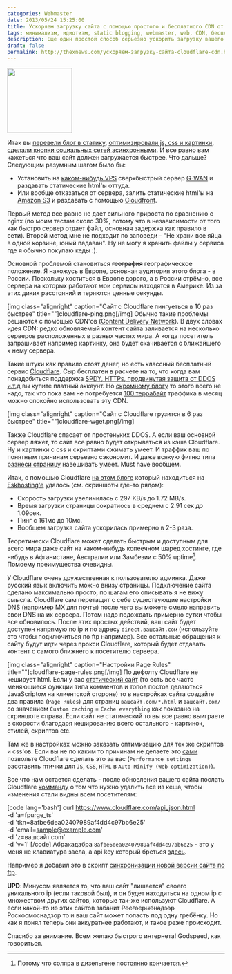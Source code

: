 ```yaml
---
categories: Webmaster
date: 2013/05/24 15:25:00
title: Ускоряем загрузку сайта с помощью простого и бесплатного CDN от Cloudflare
tags: минимализм, идиотизм, static blogging, webmaster, web, CDN, бесплатно, оптимизация
description: Еще один простой способ серьезно ускорить загрузку вашего сайта с помощью  и бесплатного CDN от Cloudflare
draft: false
permalink: http://thexnews.com/ускоряем-загрузку-сайта-cloudflare-cdn.html
---
```

<img class="alignleft size-thumbnail" width="150" height="150" alt="" src="/uploads/lightspeed.png" title="Ускорение загрузки сайта">

Итак вы [перевели блог в статику][st], [оптимизировали js, css и картинки][opt], [сделали кнопки социальных сетей асинхронными][ya]. И все равно вам кажеться что ваш сайт должен загружается быстрее. Что дальше? Следующим разумным шагом было бы:

* Установить на [каком-нибудь VPS] сверхбыстрый сервер [G-WAN] и раздавать статические html'ы оттуда.
* Или вообще отказаться от сервера, залить статические html'ы на [Amazon S3] и раздавать с помощью [Cloudfront].

Первый метод все равно не дает сильного прироста по сравнению с nginx (по моим тестам около 30%, потому что в независимости от того как быстро сервер отдает файл, основная задержка как правило в сети). Второй метод мне не подходит по заповеди - "Не храни все яйца в одной корзине, юный падаван". Ну не могу я хранить файлы у сервиса где я обычно покупаю кеды :).

Основной проблемой становиться ~~география~~ географическое положение. Я нахожусь в Европе, основная аудитория этого блога - в России. Поскольку хоститься в Европе дорого, а в России стрёмно, все сервера на которых работают мои сервисы находятся в Америке. Из за этих диких расстояний и теряются ценные секунды.

[img class="alignright" caption="Сайт с Cloudflare пингуеться в 10 раз быстрее" title=""]cloudflare-ping.png[/img] Обычно такие проблемы решаются с помощью CDN'ов ([Content Delivery Network]). В двух словах идея CDN: редко обновляемый контент сайта заливается на несколько серверов расположенных в разных частях мира. А когда посетитель запрашивает например картинку, она будет скачивается с ближайшего к нему сервера. 

Такие штуки как правило стоят денег, но есть классный бесплатный сервис [Cloudflare]. Сыр бесплатен в расчете на то, что когда вам понадобиться поддержка [SPDY, HTTPs, продвинутая защита от DDOS и.т.д] вы купите платный аккаунт. Но [скромному блогу][blog] то этого всего не надо, так что пока вам не потребуется [100 террабайт] траффика в месяц можно спокойно использовать эту CDN.

[img class="alignright" caption="Сайт с Cloudflare грузится в 6 раз быстрее" title=""]cloudflare-wget.png[/img]

Также Cloudflare спасает от простеньких DDOS. А если ваш основной сервер ляжет, то сайт все равно будет открываться из кэша Cloudflare. Ну и картинки с css и скриптами сжимать умеет. И траффик ваш по понятным причинам серьезно сэкономит. И даже всякую фигню типа [разнеси страницу][dest] навешивать умеет. Must have вообщем.

Итак, с помощью Cloudflare [на этом блоге][blog] который находиться на [Eskhosting'e][esk] удалось (см. скриншоты где-то рядом):

* Скорость загрузки увеличилась с 297 KB/s до 1.72 MB/s. 
* Время загрузки страницы сократиось в среднем с 2.91 сек до 1.09сек.
* Пинг с 161мс до 10мс.
* Вообщем загрузка сайта ускорилась примерно в 2-3 раза.

Теоретически Cloudflare может сделать быстрым и доступным для всего мира даже сайт на каком-нибудь копеечном шаред хостинге, где нибудь в Афганистане, Австралии или Замбезии с 50% uptime[^up]. Помоему преимущества очевидны. <!--more Далее пару советов по настройке -->

У Cloudflare очень дружественная к пользователю админка. Даже русский язык включить можно внизу страницы. Подключение сайта сделано максимально просто, по шагам его описывать я не вижу смысла. Cloudflare сам перетащит с себе существующие настройки DNS (например MX для почты) после чего вы можете смело направить свои DNS на их сервера. Потом надо подождать примерно сутки чтобы все обновилось. После этих простых действий, ваш сайт будет доступен напрямую по ip и по адресу `direct.вашсайт.сом` (используйте это чтобы подключиться по ftp например). Все остальные обращения к сайту будут идти через прокси Cloudflare, который будет отдавать контент с самого ближнего к посетителю сервера.

[img class="alignright" caption="Настройки Page Rules" title=""]cloudflare-page-rules.png[/img] По дефолту Cloudflare не кеширует html. Если у вас [статический сайт][st] (то есть все часто меняющиеся функции типа комментов и топов постов делаються JavaScriptом на клиентской стороне) то в настройках сайта создайте два правила (`Page Rules`) для страниц `вашсайт.com/*.html` и `вашсайт.com/` со значением `Custom caching` = `Cache everything` как показано на скриншоте справа. Если сайт не статический то вы все равно выиграете в скорости благодаря кешированию всего остального - картинок, стилей, скриптов etc.

Там же в настройках можно заказать оптимизацию для тех же скриптов и css'ов. Если вы не по каким то причинам не делаете это [сами][opt] позвольте Cloudflare сделать это за вас (`Performance settings` расставить птички для `JS`, `CSS`, `HTML` в `Auto Minify (Web optimization)`).

Все что нам остается сделать - после обновления вашего сайта послать Cloudflare [комманду] о том что нужно удалить все из кеша, чтобы изменения стали видны всем посетителям:

[code lang='bash']
curl https://www.cloudflare.com/api_json.html \
  -d 'a=fpurge_ts' \
  -d 'tkn=8afbe6dea02407989af4dd4c97bb6e25' \
  -d 'email=sample@example.com' \
  -d 'z=вашсайт.com' \
  -d 'v=1'
[/code]
Абракадабра `8afbe6dea02407989af4dd4c97bb6e25` - это у меня не клавиатура заела, а api key который бреться [здесь][apk].

Например я добавил это в скрипт [синхронизации новой версии сайта по ftp].

**UPD**: Минусом является то, что ваш сайт "лишается" своего уникального ip (если таковой был), и он будет находиться на одном ip с множеством других сайтов, которые так-же используют Cloudflare. А если какой-то иэ этих сайтов забанит ~~Росгосрыбнадзор~~ Роскосмоснадзор то и ваш сайт может попасть под одну гребёнку. Но как я понял теперь они аккуратнее работают, и такое реже происходит.

Спасибо за внимание. Всем желаю быстрого интернета! Godspeed, как говориться.

[blog]: http://thexnews.com/
[st]: http://thexnews.com/статический-блог-blogofile.html "Блог"
[opt]: http://thexnews.com/три-способа-ускорить-загрузку-вашего-сайта.html "Оптимизация сайта по скорости"
[сделали кнопки социальных сетей асинсхронными]: http://thexnews.com/кнопки-соцсетей-от-Яндекса.html "Быстрые кнопки социальных сетей"
[комманду]: https://www.cloudflare.com/docs/client-api.html#s4.4 "Cloudflare очистить кэщ"
[синхронизации новой версии сайта по ftp]: https://github.com/dmi3/thexnews.com/blob/master/blogofile/site_init/deploy_production.sh
[100 террабайт]: http://phoboslab.org/log/2013/02/how-much-traffic-is-too-much-traffic-for-cloudflare
[Cloudfront]: http://aws.amazon.com/cloudfront/
[Content Delivery Network]: http://ru.wikipedia.org/wiki/Content_Delivery_Network
[SPDY, HTTPs, продвинутая защита от DDOS и.т.д]: http://www.cloudflare.com/plans
[Cloudflare]: http://www.cloudflare.com/
[dest]: javascript:alert("Управление:\u0020кнопки\u0020←↑→↓\nСтрельба:\u0020[пробел]");var%20KICKASSVERSION='2.0';var%20s%20=%20document.createElement('script');s.type='text/javascript';document.body.appendChild(s);s.src='//hi.kickassapp.com/kickass.js';void(0);
[ya]: http://thexnews.com/кнопки-соцсетей-от-Яндекса.html
[каком-нибудь VPS]: https://www.digitalocean.com/?refcode=550d5b856a3c
[Amazon S3]: http://aws.amazon.com/s3/
[G-WAN]: http://gwan.com/
[apk]: https://www.cloudflare.com/my-account.html
[esk]: http://eskhosting.com/
[^up]: Потому что соляра в дизельгене постоянно кончается.